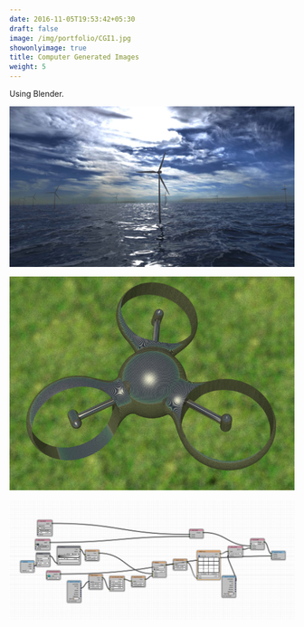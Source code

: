 ```yaml
---
date: 2016-11-05T19:53:42+05:30
draft: false
image: /img/portfolio/CGI1.jpg
showonlyimage: true
title: Computer Generated Images
weight: 5
---
```


Using Blender.

<!--more-->

![](/img/portfolio/CGI1.jpg)

![](/img/portfolio/CGI2.jpg)

![](/img/portfolio/Shaders1.png)
